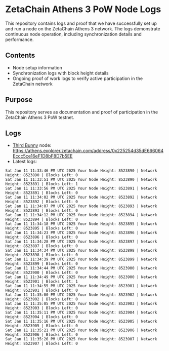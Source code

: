 # ZetaChain Athens 3 PoW Node Logs
This repository contains logs and proof that we have successfully set up and run a node on the ZetaChain Athens 3 network. The logs demonstrate continuous node operation, including synchronization details and performance.

## Contents
- Node setup information
- Synchronization logs with block height details
- Ongoing proof of work logs to verify active participation in the ZetaChain network

## Purpose
This repository serves as documentation and proof of participation in the ZetaChain Athens 3 PoW testnet.

## Logs

- [Third Bunny](https://thirdbunny.xyz/) node: https://athens.explorer.zetachain.com/address/0x225254d35dE666064Eccc5ce16eF1D8bF8D7b5EE
- Latest logs:
```
Sat Jan 11 11:33:46 PM UTC 2025 Your Node Height: 8523890 | Network Height: 8523890 | Blocks Left: 0
Sat Jan 11 11:33:51 PM UTC 2025 Your Node Height: 8523890 | Network Height: 8523891 | Blocks Left: 1
Sat Jan 11 11:33:56 PM UTC 2025 Your Node Height: 8523891 | Network Height: 8523891 | Blocks Left: 0
Sat Jan 11 11:34:02 PM UTC 2025 Your Node Height: 8523892 | Network Height: 8523892 | Blocks Left: 0
Sat Jan 11 11:34:07 PM UTC 2025 Your Node Height: 8523893 | Network Height: 8523893 | Blocks Left: 0
Sat Jan 11 11:34:12 PM UTC 2025 Your Node Height: 8523894 | Network Height: 8523894 | Blocks Left: 0
Sat Jan 11 11:34:18 PM UTC 2025 Your Node Height: 8523895 | Network Height: 8523895 | Blocks Left: 0
Sat Jan 11 11:34:23 PM UTC 2025 Your Node Height: 8523896 | Network Height: 8523896 | Blocks Left: 0
Sat Jan 11 11:34:28 PM UTC 2025 Your Node Height: 8523897 | Network Height: 8523897 | Blocks Left: 0
Sat Jan 11 11:34:34 PM UTC 2025 Your Node Height: 8523898 | Network Height: 8523898 | Blocks Left: 0
Sat Jan 11 11:34:39 PM UTC 2025 Your Node Height: 8523899 | Network Height: 8523899 | Blocks Left: 0
Sat Jan 11 11:34:44 PM UTC 2025 Your Node Height: 8523900 | Network Height: 8523900 | Blocks Left: 0
Sat Jan 11 11:34:49 PM UTC 2025 Your Node Height: 8523900 | Network Height: 8523901 | Blocks Left: 1
Sat Jan 11 11:34:55 PM UTC 2025 Your Node Height: 8523901 | Network Height: 8523901 | Blocks Left: 0
Sat Jan 11 11:35:00 PM UTC 2025 Your Node Height: 8523902 | Network Height: 8523902 | Blocks Left: 0
Sat Jan 11 11:35:05 PM UTC 2025 Your Node Height: 8523903 | Network Height: 8523903 | Blocks Left: 0
Sat Jan 11 11:35:11 PM UTC 2025 Your Node Height: 8523904 | Network Height: 8523904 | Blocks Left: 0
Sat Jan 11 11:35:16 PM UTC 2025 Your Node Height: 8523905 | Network Height: 8523905 | Blocks Left: 0
Sat Jan 11 11:35:21 PM UTC 2025 Your Node Height: 8523906 | Network Height: 8523906 | Blocks Left: 0
Sat Jan 11 11:35:26 PM UTC 2025 Your Node Height: 8523907 | Network Height: 8523907 | Blocks Left: 0
```
